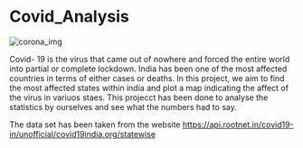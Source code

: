 # Covid_Analysis

![corona_img](https://user-images.githubusercontent.com/71769673/132098789-5b79bfc7-c0ea-4a40-905f-f10f1bc8ba7c.jpg)

Covid- 19 is the virus that came out of nowhere and forced the entire world into partial or complete lockdown. India has been one of the most affected countries in terms of either cases or deaths. In this project, we aim to find the most affected states within india and plot a map indicating the affect of the virus in variuos staes. This projecct has been  done to analyse the statistics by ourselves and see what the numbers had to say. 

The data set has been taken from the website https://api.rootnet.in/covid19-in/unofficial/covid19india.org/statewise

